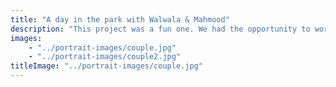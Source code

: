 ```yaml
---
title: "A day in the park with Walwala & Mahmood"
description: "This project was a fun one. We had the opportunity to work with a couple of friends who wanted to capture their love for each other in a photo shoot. We had a great time and the photos turned out great."
images: 
    - "../portrait-images/couple.jpg"
    - "../portrait-images/couple2.jpg"
titleImage: "../portrait-images/couple.jpg"
---
```


